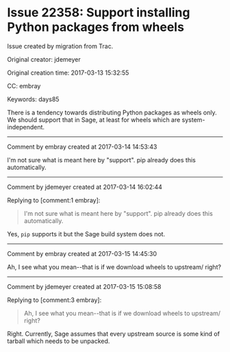 # Issue 22358: Support installing Python packages from wheels

Issue created by migration from Trac.

Original creator: jdemeyer

Original creation time: 2017-03-13 15:32:55

CC:  embray

Keywords: days85

There is a tendency towards distributing Python packages as wheels only. We should support that in Sage, at least for wheels which are system-independent.


---

Comment by embray created at 2017-03-14 14:53:43

I'm not sure what is meant here by "support".  pip already does this automatically.


---

Comment by jdemeyer created at 2017-03-14 16:02:44

Replying to [comment:1 embray]:
> I'm not sure what is meant here by "support".  pip already does this automatically.

Yes, `pip` supports it but the Sage build system does not.


---

Comment by embray created at 2017-03-15 14:45:30

Ah, I see what you mean--that is if we download wheels to upstream/ right?


---

Comment by jdemeyer created at 2017-03-15 15:08:58

Replying to [comment:3 embray]:
> Ah, I see what you mean--that is if we download wheels to upstream/ right?

Right. Currently, Sage assumes that every upstream source is some kind of tarball which needs to be unpacked.
